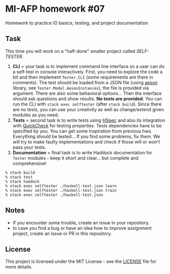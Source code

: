 # MI-AFP homework #07

Homework to practice IO basics, testing, and project documentation

## Task

This time you will work on a "half-done" smaller project called *SELF-TESTER*.

1. **CLI** = your task is to implement command line interface so a user can do a self-test in console interactively. First, you need to explore the code a bit and then implement `Tester.CLI` (some requirements are there in comments). The test should be loaded from a JSON file (using [aeson](https://hackage.haskell.org/package/aeson) library, see `Tester.Model.AesonInstances`), the file is provided via argument. There are also some behavioral options... Then the interface should ask questions and show results. **No tests are provided**. You can run the CLI with `stack exec selftester` (after `stack build`). Since there are no tests, you can use your creativity as well as change/extend given modules as you need.
2. **Tests** = second task is to write tests using [HSpec](https://hspec.github.io) and also its integration with [QuickCheck](https://hspec.github.io/quickcheck.html) for testing properties. Tests dependencies have to be specified by you. You can get some inspiration from previous hws. Everything should be tested... If you find some problems, fix them. We will try to make faulty implementations and check if those will or won't pass your tests.
3. **Documentation** = final task is to write Haddock documentation for `Tester` modules - keep it short and clear... but complete and comprehensive!

```
% stack build
% stack test
% stack haddock
% stack exec selftester ./haskell-test.json learn
% stack exec selftester ./haskell-test.json train
% stack exec selftester ./haskell-test.json
```

## Notes

  * If you encounter some trouble, create an issue in your repository.
  * In case you find a bug or have an idea how to improve assignment project, create an issue or PR in this repository.

## License

This project is licensed under the MIT License - see the [LICENSE](LICENSE)
file for more details.
